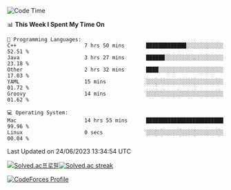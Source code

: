 
<!--START_SECTION:waka-->
![Code Time](http://img.shields.io/badge/Code%20Time-2%2C755%20hrs%204%20mins-blue)

📊 **This Week I Spent My Time On** 

```text
💬 Programming Languages: 
C++                      7 hrs 50 mins       █████████████░░░░░░░░░░░░   52.51 % 
Java                     3 hrs 27 mins       ██████░░░░░░░░░░░░░░░░░░░   23.18 % 
Other                    2 hrs 32 mins       ████░░░░░░░░░░░░░░░░░░░░░   17.03 % 
YAML                     15 mins             ░░░░░░░░░░░░░░░░░░░░░░░░░   01.72 % 
Groovy                   14 mins             ░░░░░░░░░░░░░░░░░░░░░░░░░   01.62 % 

💻 Operating System: 
Mac                      14 hrs 55 mins      █████████████████████████   99.96 % 
Linux                    0 secs              ░░░░░░░░░░░░░░░░░░░░░░░░░   00.04 % 
```


 Last Updated on 24/06/2023 13:34:54 UTC
<!--END_SECTION:waka-->


[![Solved.ac프로필](http://mazassumnida.wtf/api/generate_badge?boj=hckim96)](https://solved.ac/hckim96)[![Solved.ac streak](http://mazandi.herokuapp.com/api?handle=hckim96&theme=dark)](https://solved.ac/hckim96)


[![CodeForces Profile](https://cf.leed.at?id=hckim96)](https://codeforces.com/profile/hckim96)

